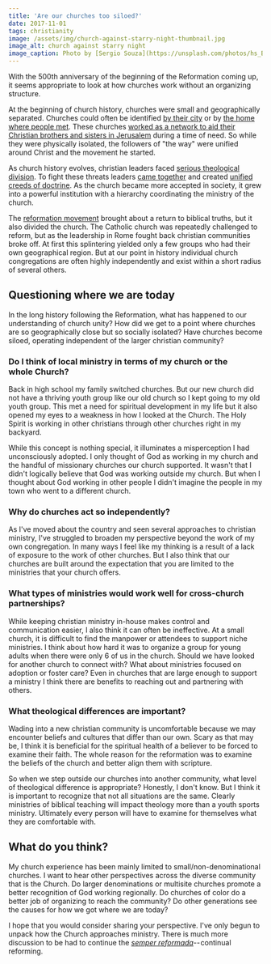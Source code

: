 ```yaml
---
title: 'Are our churches too siloed?'
date: 2017-11-01
tags: christianity
image: /assets/img/church-against-starry-night-thumbnail.jpg
image_alt: church against starry night
image_caption: Photo by [Sergio Souza](https://unsplash.com/photos/hs_B4Cs9oUQ) on [Unsplash](https://unsplash.com/)
---
```


With the 500th anniversary of the beginning of the Reformation coming up, it
seems appropriate to look at how churches work without an organizing
structure.

At the beginning of church history, churches were small and geographically
separated. Churches could often be identified [by their
city](https://www.bible.com/bible/111/REV.1.10-11) or by [the home where
people met](https://www.bible.com/bible/111/PHM.1.1-2). These churches [worked
as a network to aid their Christian brothers and sisters in
Jerusalem](https://www.bible.com/bible/111/ROM.15.26) during a time of need.
So while they were physically isolated, the followers of "the way" were
unified around Christ and the movement he started.

As church history evolves, christian leaders faced [serious theological
division](https://en.wikipedia.org/wiki/Arianism). To fight these threats
leaders [came together](https://en.wikipedia.org/wiki/First_Council_of_Nicaea)
and created [unified creeds of
doctrine](https://en.wikipedia.org/wiki/Nicene_Creed). As the church became
more accepted in society, it grew into a powerful institution with a hierarchy
coordinating the ministry of the church.

The [reformation movement](https://en.wikipedia.org/wiki/Reformation) brought
about a return to biblical truths, but it also divided the church. The
Catholic church was repeatedly challenged to reform, but as the leadership in
Rome fought back christian communities broke off. At first this splintering
yielded only a few groups who had their own geographical region. But at our
point in history individual church congregations are often highly
independently and exist within a short radius of several others.

## Questioning where we are today

In the long history following the Reformation, what has happened to our
understanding of church unity? How did we get to a point where churches are so
geographically close but so socially isolated? Have churches become siloed,
operating independent of the larger christian community?

### Do I think of local ministry in terms of my church or the whole Church?

Back in high school my family switched churches. But our new church did not
have a thriving youth group like our old church so I kept going to my old
youth group. This met a need for spiritual development in my life but it also
opened my eyes to a weakness in how I looked at the Church. The Holy Spirit is
working in other christians through other churches right in my backyard.

While this concept is nothing special, it illuminates a misperception I had
unconsciously adopted. I only thought of God as working in my church and the
handful of missionary churches our church supported. It wasn't that I didn't
logically believe that God was working outside my church. But when I thought
about God working in other people I didn't imagine the people in my town who
went to a different church.

### Why do churches act so independently?

As I've moved about the country and seen several approaches to christian
ministry, I've struggled to broaden my perspective beyond the work of my own
congregation. In many ways I feel like my thinking is a result of a lack of
exposure to the work of other churches. But I also think that our churches are
built around the expectation that you are limited to the ministries that your
church offers.

### What types of ministries would work well for cross-church partnerships?

While keeping christian ministry in-house makes control and communication
easier, I also think it can often be ineffective. At a small church, it is
difficult to find the manpower or attendees to support niche ministries. I
think about how hard it was to organize a group for young adults when there
were only 6 of us in the church. Should we have looked for another church to
connect with? What about ministries focused on adoption or foster care? Even
in churches that are large enough to support a ministry I think there are
benefits to reaching out and partnering with others.

### What theological differences are important?

Wading into a new christian community is uncomfortable because we may
encounter beliefs and cultures that differ than our own. Scary as that may be,
I think it is beneficial for the spiritual health of a believer to be forced
to examine their faith. The whole reason for the reformation was to examine
the beliefs of the church and better align them with scripture.

So when we step outside our churches into another community, what level of
theological difference is appropriate? Honestly, I don't know. But I think it
is important to recognize that not all situations are the same. Clearly
ministries of biblical teaching will impact theology more than a youth sports
ministry. Ultimately every person will have to examine for themselves what
they are comfortable with.

## What do you think?

My church experience has been mainly limited to small/non-denominational
churches. I want to hear other perspectives across the diverse community that
is the Church. Do larger denominations or multisite churches promote a better
recognition of God working regionally. Do churches of color do a better job of
organizing to reach the community? Do other generations see the causes for how
we got where we are today?

I hope that you would consider sharing your perspective. I've only begun to
unpack how the Church approaches ministry. There is much more discussion to be
had to continue the [_semper reformada_](https://en.wikipedia.org/wiki/Ecclesia_semper_reformanda_est)-- continual reforming.
